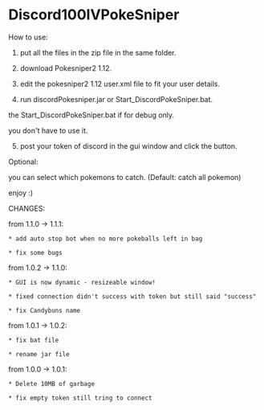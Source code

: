 # Discord100IVPokeSniper

How to use:

1) put all the files in the zip file in the same folder.

2) download Pokesniper2 1.12.

3) edit the pokesniper2 1.12 user.xml file to fit your user details.

4) run discordPokesniper.jar or Start_DiscordPokeSniper.bat.

the Start_DiscordPokeSniper.bat if for debug only.

you don't have to use it.

5) post your token of discord in the gui window and click the button.


Optional:

you can select which pokemons to catch. (Default: catch all pokemon)


enjoy :)


CHANGES:

from 1.1.0 -> 1.1.1:

	* add auto stop bot when no more pokeballs left in bag
	
	* fix some bugs
	
from 1.0.2 -> 1.1.0:

	* GUI is now dynamic - resizeable window!
	
	* fixed connection didn't success with token but still said "success"
	
	* fix Candybuns name
	
from 1.0.1 -> 1.0.2:

	* fix bat file
	
	* rename jar file
	
from 1.0.0 -> 1.0.1:

	* Delete 10MB of garbage
	
	* fix empty token still tring to connect
